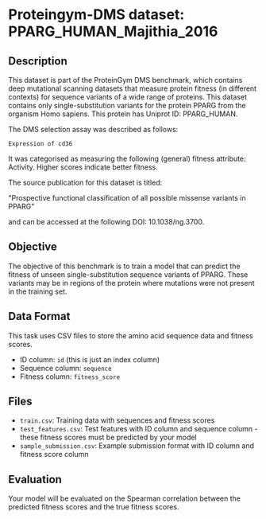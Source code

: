 
# Proteingym-DMS dataset: PPARG_HUMAN_Majithia_2016

## Description

This dataset is part of the ProteinGym DMS benchmark, which contains deep mutational scanning datasets that measure
protein fitness (in different contexts) for sequence variants of a wide range of proteins. This dataset contains
only single-substitution variants for the protein PPARG from the organism Homo sapiens. This protein has Uniprot ID: PPARG_HUMAN. 

The DMS selection assay was described as follows: 

    Expression of cd36

It was categorised as measuring the following (general) fitness attribute: Activity. Higher scores indicate better fitness.

The source publication for this dataset is titled: 

"Prospective functional classification of all possible missense variants in PPARG"

and can be accessed at the following DOI: 10.1038/ng.3700.

## Objective

The objective of this benchmark is to train a model that can predict the fitness of unseen single-substitution sequence variants of PPARG.
These variants may be in regions of the protein where mutations were not present in the training set.

## Data Format

This task uses CSV files to store the amino acid sequence data and fitness scores.
- ID column: `id` (this is just an index column)
- Sequence column: `sequence`
- Fitness column: `fitness_score`

## Files

- `train.csv`: Training data with sequences and fitness scores
- `test_features.csv`: Test features with ID column and sequence column - these fitness scores must be predicted by your model
- `sample_submission.csv`: Example submission format with ID column and fitness score column

## Evaluation

Your model will be evaluated on the Spearman correlation between the predicted fitness scores and the true fitness scores.
